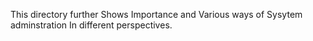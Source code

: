 This directory further Shows Importance and Various ways of Sysytem adminstration In different perspectives.
